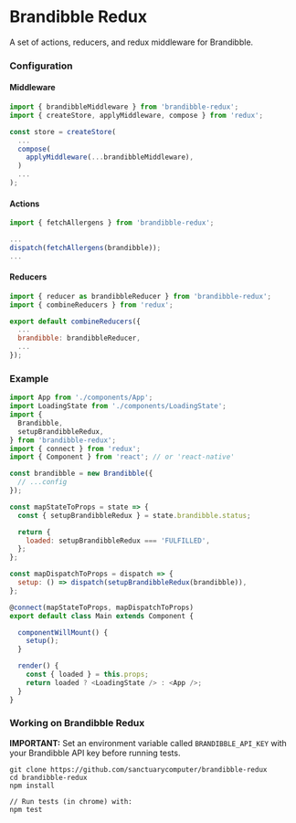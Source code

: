 # Brandibble Redux

A set of actions, reducers, and redux middleware for Brandibble.

### Configuration
#### Middleware
```js
import { brandibbleMiddleware } from 'brandibble-redux';
import { createStore, applyMiddleware, compose } from 'redux';

const store = createStore(
  ...
  compose(
    applyMiddleware(...brandibbleMiddleware),
  )
  ...
);
```
#### Actions
```js
import { fetchAllergens } from 'brandibble-redux';

...
dispatch(fetchAllergens(brandibble));
...
```
#### Reducers
```js
import { reducer as brandibbleReducer } from 'brandibble-redux';
import { combineReducers } from 'redux';

export default combineReducers({
  ...
  brandibble: brandibbleReducer,
  ...
});
```

### Example
```js
import App from './components/App';
import LoadingState from './components/LoadingState';
import {
  Brandibble,
  setupBrandibbleRedux,
} from 'brandibble-redux';
import { connect } from 'redux';
import { Component } from 'react'; // or 'react-native'

const brandibble = new Brandibble({
  // ...config
});

const mapStateToProps = state => {
  const { setupBrandibbleRedux } = state.brandibble.status;

  return {
    loaded: setupBrandibbleRedux === 'FULFILLED',
  };
};

const mapDispatchToProps = dispatch => {
  setup: () => dispatch(setupBrandibbleRedux(brandibble)),
};

@connect(mapStateToProps, mapDispatchToProps)
export default class Main extends Component {

  componentWillMount() {
    setup();
  }

  render() {
    const { loaded } = this.props;
    return loaded ? <LoadingState /> : <App />;
  }
}

```

### Working on Brandibble Redux
**IMPORTANT:** Set an environment variable called `BRANDIBBLE_API_KEY` with your Brandibble API key before running tests.
```
git clone https://github.com/sanctuarycomputer/brandibble-redux
cd brandibble-redux
npm install

// Run tests (in chrome) with:
npm test
```
